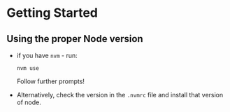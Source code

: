# Getting Started
## Using the proper Node version
- if you have `nvm` - run:
  ```
  nvm use
  ```
  Follow further prompts!

- Alternatively, check the version in the `.nvmrc` file and install that version of node.





